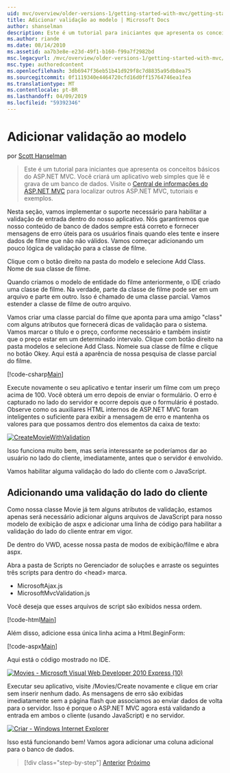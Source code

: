 ```yaml
---
uid: mvc/overview/older-versions-1/getting-started-with-mvc/getting-started-with-mvc-part7
title: Adicionar validação ao modelo | Microsoft Docs
author: shanselman
description: Este é um tutorial para iniciantes que apresenta os conceitos básicos do ASP.NET MVC. Crie um aplicativo web simples que lê e grava de um banco de dados.
ms.author: riande
ms.date: 08/14/2010
ms.assetid: aa7b3e8e-e23d-49f1-b160-f99a7f2982bd
msc.legacyurl: /mvc/overview/older-versions-1/getting-started-with-mvc/getting-started-with-mvc-part7
msc.type: authoredcontent
ms.openlocfilehash: 3db6947f36eb51b41d929f8c7d8835a95db8ea75
ms.sourcegitcommit: 0f1119340e4464720cfd16d0ff15764746ea1fea
ms.translationtype: MT
ms.contentlocale: pt-BR
ms.lasthandoff: 04/09/2019
ms.locfileid: "59392346"
---
```

# <a name="adding-validation-to-the-model"></a>Adicionar validação ao modelo

por [Scott Hanselman](https://github.com/shanselman)

> Este é um tutorial para iniciantes que apresenta os conceitos básicos do ASP.NET MVC. Você criará um aplicativo web simples que lê e grava de um banco de dados. Visite o [Central de informações do ASP.NET MVC](../../../index.md) para localizar outros ASP.NET MVC, tutoriais e exemplos.


Nesta seção, vamos implementar o suporte necessário para habilitar a validação de entrada dentro do nosso aplicativo. Nós garantiremos que nosso conteúdo de banco de dados sempre está correto e fornecer mensagens de erro úteis para os usuários finais quando eles tente e insere dados de filme que não não válidos. Vamos começar adicionando um pouco lógica de validação para a classe de filme.

Clique com o botão direito na pasta do modelo e selecione Add Class. Nome de sua classe de filme.

Quando criamos o modelo de entidade do filme anteriormente, o IDE criado uma classe de filme. Na verdade, parte da classe de filme pode ser em um arquivo e parte em outro. Isso é chamado de uma classe parcial. Vamos estender a classe de filme de outro arquivo.

Vamos criar uma classe parcial do filme que aponta para uma amigo "class" com alguns atributos que fornecerá dicas de validação para o sistema. Vamos marcar o título e o preço, conforme necessário e também insistir que o preço estar em um determinado intervalo. Clique com botão direito na pasta modelos e selecione Add Class. Nomeie sua classe de filme e clique no botão Okey. Aqui está a aparência de nossa pesquisa de classe parcial do filme.

[!code-csharp[Main](getting-started-with-mvc-part7/samples/sample1.cs)]

Execute novamente o seu aplicativo e tentar inserir um filme com um preço acima de 100. Você obterá um erro depois de enviar o formulário. O erro é capturado no lado do servidor e ocorre depois que o formulário é postado. Observe como os auxiliares HTML internos de ASP.NET MVC foram inteligentes o suficiente para exibir a mensagem de erro e mantenha os valores para que possamos dentro dos elementos da caixa de texto:

[![CreateMovieWithValidation](getting-started-with-mvc-part7/_static/image2.png)](getting-started-with-mvc-part7/_static/image1.png)

Isso funciona muito bem, mas seria interessante se poderíamos dar ao usuário no lado do cliente, imediatamente, antes que o servidor é envolvido.

Vamos habilitar alguma validação do lado do cliente com o JavaScript.

## <a name="adding-client-side-validation"></a>Adicionando uma validação do lado do cliente

Como nossa classe Movie já tem alguns atributos de validação, estamos apenas será necessário adicionar alguns arquivos de JavaScript para nosso modelo de exibição de aspx e adicionar uma linha de código para habilitar a validação do lado do cliente entrar em vigor.

De dentro do VWD, acesse nossa pasta de modos de exibição/filme e abra aspx.

Abra a pasta de Scripts no Gerenciador de soluções e arraste os seguintes três scripts para dentro do &lt;head&gt; marca.

- MicrosoftAjax.js
- MicrosoftMvcValidation.js

Você deseja que esses arquivos de script são exibidos nessa ordem.

[!code-html[Main](getting-started-with-mvc-part7/samples/sample2.html)]

Além disso, adicione essa única linha acima a Html.BeginForm:

[!code-aspx[Main](getting-started-with-mvc-part7/samples/sample3.aspx)]

Aqui está o código mostrado no IDE.

[![Movies - Microsoft Visual Web Developer 2010 Express (10)](getting-started-with-mvc-part7/_static/image4.png)](getting-started-with-mvc-part7/_static/image3.png)

Executar seu aplicativo, visite /Movies/Create novamente e clique em criar sem inserir nenhum dado. As mensagens de erro são exibidas imediatamente sem a página flash que associamos ao enviar dados de volta para o servidor. Isso é porque o ASP.NET MVC agora está validando a entrada em ambos o cliente (usando JavaScript) e no servidor.

[![Criar - Windows Internet Explorer](getting-started-with-mvc-part7/_static/image6.png)](getting-started-with-mvc-part7/_static/image5.png)

Isso está funcionando bem! Vamos agora adicionar uma coluna adicional para o banco de dados.

> [!div class="step-by-step"]
> [Anterior](getting-started-with-mvc-part6.md)
> [Próximo](getting-started-with-mvc-part8.md)
